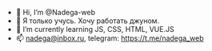 - 👋 Hi, I’m @Nadega-web
- 👀 Я только учусь. Хочу работать джуном.
- 🌱 I’m currently learning JS, CSS, HTML, VUE.JS
- 📫 nadega@inbox.ru, telegram: https://t.me/nadega_web

<!---
Nadega-web/Nadega-web is a ✨ special ✨ repository because its `README.md` (this file) appears on your GitHub profile.
You can click the Preview link to take a look at your changes.
--->

